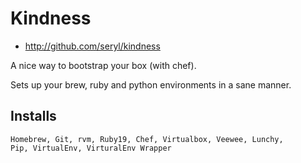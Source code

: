 # Kindness

* http://github.com/seryl/kindness

A nice way to bootstrap your box (with chef).

Sets up your brew, ruby and python environments in a sane manner.

## Installs

    Homebrew, Git, rvm, Ruby19, Chef, Virtualbox, Veewee, Lunchy,
    Pip, VirtualEnv, VirturalEnv Wrapper
